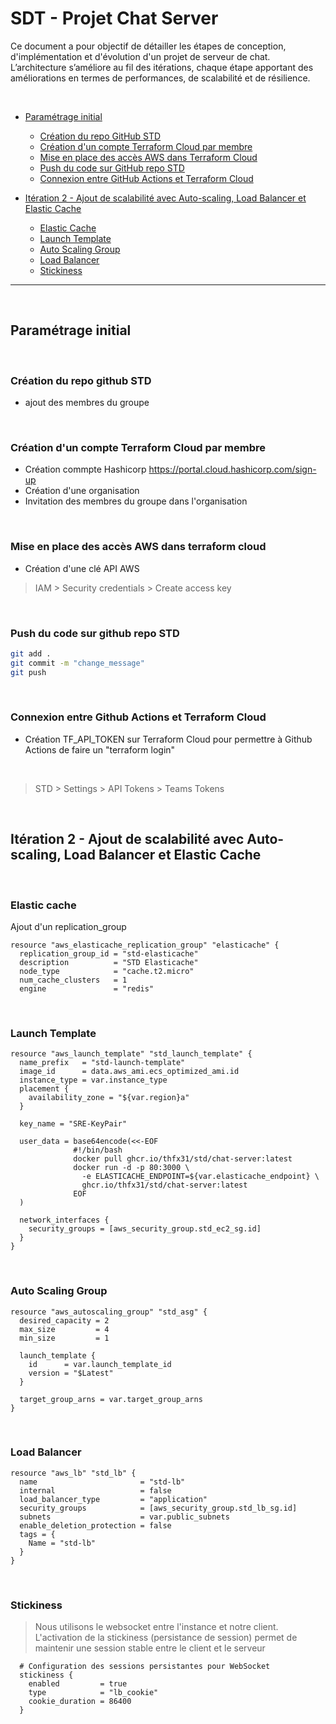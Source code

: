 # SDT - Projet Chat Server

Ce document a pour objectif de détailler les étapes de conception, d'implémentation et d'évolution d'un
projet de serveur de chat. L’architecture s’améliore au fil des itérations, chaque étape apportant des
améliorations en termes de performances, de scalabilité et de résilience.

&nbsp;

- [Paramétrage initial](#paramétrage-initial)
  - [Création du repo GitHub STD](#création-du-repo-github-std)
  - [Création d'un compte Terraform Cloud par membre](#création-dun-compte-terraform-cloud-par-membre)
  - [Mise en place des accès AWS dans Terraform Cloud](#mise-en-place-des-accès-aws-dans-terraform-cloud)
  - [Push du code sur GitHub repo STD](#push-du-code-sur-github-repo-std)
  - [Connexion entre GitHub Actions et Terraform Cloud](#connexion-entre-github-actions-et-terraform-cloud)

- [Itération 2 - Ajout de scalabilité avec Auto-scaling, Load Balancer et Elastic Cache](#itération-2---ajout-de-scalabilité-avec-auto-scaling-load-balancer-et-elastic-cache)
  - [Elastic Cache](#elastic-cache)
  - [Launch Template](#launch-template)
  - [Auto Scaling Group](#auto-scaling-group)
  - [Load Balancer](#load-balancer)
  - [Stickiness](#stickiness)
---
&nbsp;

## Paramétrage initial

&nbsp;


### Création du repo github STD
- ajout des membres du groupe

&nbsp;


### Création d'un compte Terraform Cloud par membre
- Création commpte Hashicorp https://portal.cloud.hashicorp.com/sign-up
- Création d'une organisation
- Invitation des membres du groupe dans l'organisation

&nbsp;


### Mise en place des accès AWS dans terraform cloud
- Création d'une clé API AWS


> IAM > Security credentials > Create access key

&nbsp;

### Push du code sur github repo STD

```bash
git add .
git commit -m "change_message"
git push
```
&nbsp;

### Connexion entre Github Actions et Terraform Cloud
- Création TF_API_TOKEN sur Terraform Cloud pour permettre à Github Actions de faire un "terraform login"

&nbsp;

> STD > Settings > API Tokens > Teams Tokens

&nbsp;

## Itération 2 - Ajout de scalabilité avec Auto-scaling, Load Balancer et Elastic Cache

&nbsp;

### Elastic cache
Ajout d'un replication_group
```HCL
resource "aws_elasticache_replication_group" "elasticache" {
  replication_group_id = "std-elasticache"
  description          = "STD Elasticache"
  node_type            = "cache.t2.micro"
  num_cache_clusters   = 1
  engine               = "redis"
```
&nbsp;


### Launch Template 
```HCL
resource "aws_launch_template" "std_launch_template" {
  name_prefix   = "std-launch-template"
  image_id      = data.aws_ami.ecs_optimized_ami.id
  instance_type = var.instance_type
  placement {
    availability_zone = "${var.region}a"
  }

  key_name = "SRE-KeyPair"

  user_data = base64encode(<<-EOF
              #!/bin/bash
              docker pull ghcr.io/thfx31/std/chat-server:latest
              docker run -d -p 80:3000 \
                -e ELASTICACHE_ENDPOINT=${var.elasticache_endpoint} \
                ghcr.io/thfx31/std/chat-server:latest
              EOF
  )

  network_interfaces {
    security_groups = [aws_security_group.std_ec2_sg.id]
  }
}
```

&nbsp;

### Auto Scaling Group
```HCL
resource "aws_autoscaling_group" "std_asg" {
  desired_capacity = 2
  max_size         = 4
  min_size         = 1

  launch_template {
    id      = var.launch_template_id
    version = "$Latest"
  }

  target_group_arns = var.target_group_arns
}
```
&nbsp;

### Load Balancer
```HCL
resource "aws_lb" "std_lb" {
  name                       = "std-lb"
  internal                   = false
  load_balancer_type         = "application"
  security_groups            = [aws_security_group.std_lb_sg.id]
  subnets                    = var.public_subnets
  enable_deletion_protection = false
  tags = {
    Name = "std-lb"
  }
}
```
&nbsp;

### Stickiness
> Nous utilisons le websocket entre l'instance et notre client.
L'activation de la stickiness (persistance de session) permet de maintenir une session stable entre le client et le serveur

```hcl
  # Configuration des sessions persistantes pour WebSocket
  stickiness {
    enabled         = true
    type            = "lb_cookie"
    cookie_duration = 86400
  }
```
&nbsp;
